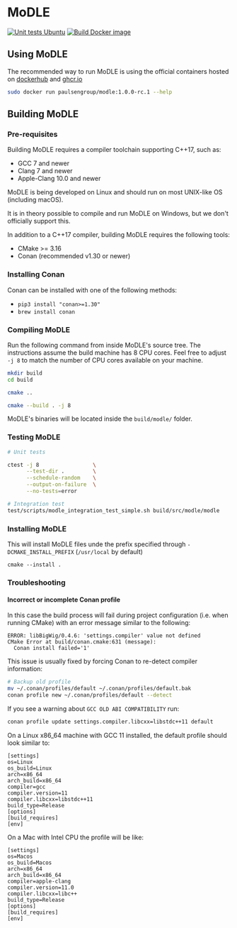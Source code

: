 <!--
Copyright (C) 2022 Roberto Rossini <roberros@uio.no>

SPDX-License-Identifier: MIT
-->

# MoDLE

[![Unit tests Ubuntu](https://github.com/paulsengroup/modle/actions/workflows/unit-tests-ubuntu.yml/badge.svg?branch=main)](https://github.com/paulsengroup/modle/actions/workflows/unit-tests-ubuntu.yml)
[![Build Docker image](https://github.com/paulsengroup/modle/actions/workflows/build-docker-image.yml/badge.svg)](https://github.com/paulsengroup/modle/actions/workflows/build-docker-image.yml)

## Using MoDLE

The recommended way to run MoDLE is using the official containers hosted on [dockerhub](https://hub.docker.com/repository/docker/paulsengroup/modle) and [ghcr.io](https://github.com/paulsengroup/modle/pkgs/container/modle)

```bash
sudo docker run paulsengroup/modle:1.0.0-rc.1 --help
```

## Building MoDLE

### Pre-requisites

Building MoDLE requires a compiler toolchain supporting C++17, such as:

- GCC 7 and newer
- Clang 7 and newer
- Apple-Clang 10.0 and newer

MoDLE is being developed on Linux and should run on most UNIX-like OS (including macOS).

It is in theory possible to compile and run MoDLE on Windows, but we don't officially support this.

In addition to a C++17 compiler, building MoDLE requires the following tools:

- CMake >= 3.16
- Conan (recommended v1.30 or newer)

### Installing Conan

Conan can be installed with one of the following methods:
- `pip3 install "conan>=1.30"`
- `brew install conan`

### Compiling MoDLE

Run the following command from inside MoDLE's source tree.
The instructions assume the build machine has 8 CPU cores.
Feel free to adjust `-j 8` to match the number of CPU cores available on your machine.

```bash
mkdir build
cd build

cmake ..

cmake --build . -j 8
```

MoDLE's binaries will be located inside the `build/modle/` folder.

### Testing MoDLE

```bash
# Unit tests

ctest -j 8                 \
      --test-dir .         \
      --schedule-random    \
      --output-on-failure  \
      --no-tests=error

# Integration test
test/scripts/modle_integration_test_simple.sh build/src/modle/modle
```

### Installing MoDLE

This will install MoDLE files unde the prefix specified through `-DCMAKE_INSTALL_PREFIX` (`/usr/local` by default)

```
cmake --install .
```

### Troubleshooting

#### Incorrect or incomplete Conan profile
In this case the build process will fail during project configuration (i.e. when running CMake) with an error message similar to the following:

```
ERROR: libBigWig/0.4.6: 'settings.compiler' value not defined
CMake Error at build/conan.cmake:631 (message):
  Conan install failed='1'
```

This issue is usually fixed by forcing Conan to re-detect compiler information:

```bash
# Backup old profile
mv ~/.conan/profiles/default ~/.conan/profiles/default.bak
conan profile new ~/.conan/profiles/default --detect
```

If you see a warning about `GCC OLD ABI COMPATIBILITY` run:
```bash
conan profile update settings.compiler.libcxx=libstdc++11 default
```

On a Linux x86_64 machine with GCC 11 installed, the default profile should look similar to:
```
[settings]
os=Linux
os_build=Linux
arch=x86_64
arch_build=x86_64
compiler=gcc
compiler.version=11
compiler.libcxx=libstdc++11
build_type=Release
[options]
[build_requires]
[env]
```

On a Mac with Intel CPU the profile will be like:
```
[settings]
os=Macos
os_build=Macos
arch=x86_64
arch_build=x86_64
compiler=apple-clang
compiler.version=11.0
compiler.libcxx=libc++
build_type=Release
[options]
[build_requires]
[env]
```
